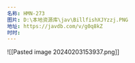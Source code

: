 ```yaml
---
名称: HMN-273
图片: D:\本地资源库\jav\BillfishXJYzzj.PNG
地址: https://javdb.com/v/g0q8kZ
时时:
---
```

![[Pasted image 20240203153937.png]]